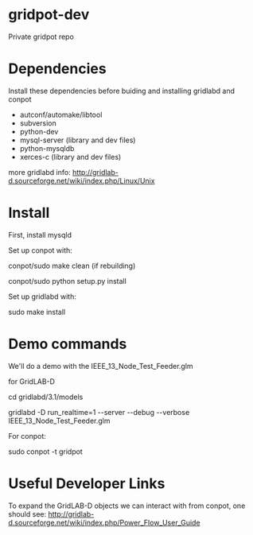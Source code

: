 # gridpot-dev
Private gridpot repo

# Dependencies
Install these dependencies before buiding and installing gridlabd and conpot

* autconf/automake/libtool
* subversion
* python-dev
* mysql-server   (library and dev files)
* python-mysqldb
* xerces-c       (library and dev files)

more gridlabd info: http://gridlab-d.sourceforge.net/wiki/index.php/Linux/Unix

# Install 

First, install mysqld

Set up conpot with:

conpot/sudo make clean (if rebuilding)

conpot/sudo python setup.py install

Set up gridlabd with:

sudo make install

# Demo commands

We'll do a demo with the IEEE_13_Node_Test_Feeder.glm

for GridLAB-D 

cd gridlabd/3.1/models

gridlabd -D run_realtime=1 --server --debug --verbose IEEE_13_Node_Test_Feeder.glm 

For conpot:

sudo conpot -t gridpot

# Useful Developer Links

To expand the GridLAB-D objects we can interact with from conpot, one should see:
http://gridlab-d.sourceforge.net/wiki/index.php/Power_Flow_User_Guide

